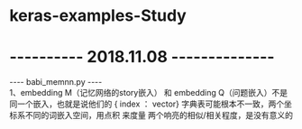 # keras-examples-Study
# ---------- 2018.11.08 --------------
---- babi_memnn.py ----     
1、embedding M（记忆网络的story嵌入） 和 embedding Q（问题嵌入）不是同一个嵌入，也就是说他们的 { index ： vector}
    字典表可能根本不一致，两个坐标系不同的词嵌入空间，用点积 来度量 两个响亮的相似/相关程度，是没有意义的